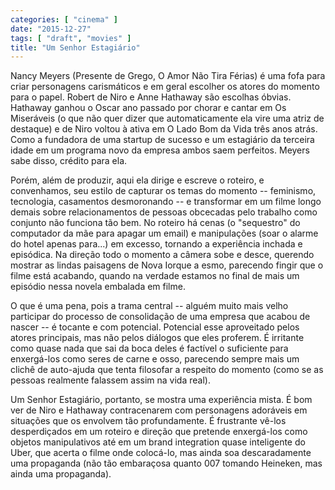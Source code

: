 ```yaml
---
categories: [ "cinema" ]
date: "2015-12-27"
tags: [ "draft", "movies" ]
title: "Um Senhor Estagiário"
---
```

Nancy Meyers (Presente de Grego, O Amor Não Tira Férias) é uma fofa
para criar personagens carismáticos e em geral escolher os atores
do momento para o papel. Robert de Niro e Anne Hathaway são escolhas
óbvias. Hathaway ganhou o Oscar ano passado por chorar e cantar em Os
Miseráveis (o que não quer dizer que automaticamente ela vire uma atriz
de destaque) e de Niro voltou à ativa em O Lado Bom da Vida três anos
atrás. Como a fundadora de uma startup de sucesso e um estagiário da
terceira idade em um programa novo da empresa ambos saem perfeitos. Meyers
sabe disso, crédito para ela.

Porém, além de produzir, aqui ela dirige e escreve o roteiro, e
convenhamos, seu estilo de capturar os temas do momento -- feminismo,
tecnologia, casamentos desmoronando -- e transformar em um filme longo
demais sobre relacionamentos de pessoas obcecadas pelo trabalho como
conjunto não funciona tão bem. No roteiro há cenas (o "sequestro" do
computador da mãe para apagar um email) e manipulações (soar o alarme
do hotel apenas para...) em excesso, tornando a experiência inchada e
episódica. Na direção todo o momento a câmera sobe e desce, querendo
mostrar as lindas paisagens de Nova Iorque a esmo, parecendo fingir que
o filme está acabando, quando na verdade estamos no final de mais um
episódio nessa novela embalada em filme.

O que é uma pena, pois a trama central -- alguém muito mais velho
participar do processo de consolidação de uma empresa que acabou
de nascer -- é tocante e com potencial. Potencial esse aproveitado
pelos atores principais, mas não pelos diálogos que eles proferem. É
irritante como quase nada que sai da boca deles é factível o suficiente
para enxergá-los como seres de carne e osso, parecendo sempre mais um
clichê de auto-ajuda que tenta filosofar a respeito do momento (como
se as pessoas realmente falassem assim na vida real).

Um Senhor Estagiário, portanto, se mostra uma experiência mista. É
bom ver de Niro e Hathaway contracenarem com personagens adoráveis em
situações que os envolvem tão profundamente. É frustrante vê-los
desperdiçados em um roteiro e direção que pretende enxergá-los como
objetos manipulativos até em um brand integration quase inteligente do
Uber, que acerta o filme onde colocá-lo, mas ainda soa descaradamente
uma propaganda (não tão embaraçosa quanto 007 tomando Heineken,
mas ainda uma propaganda).
